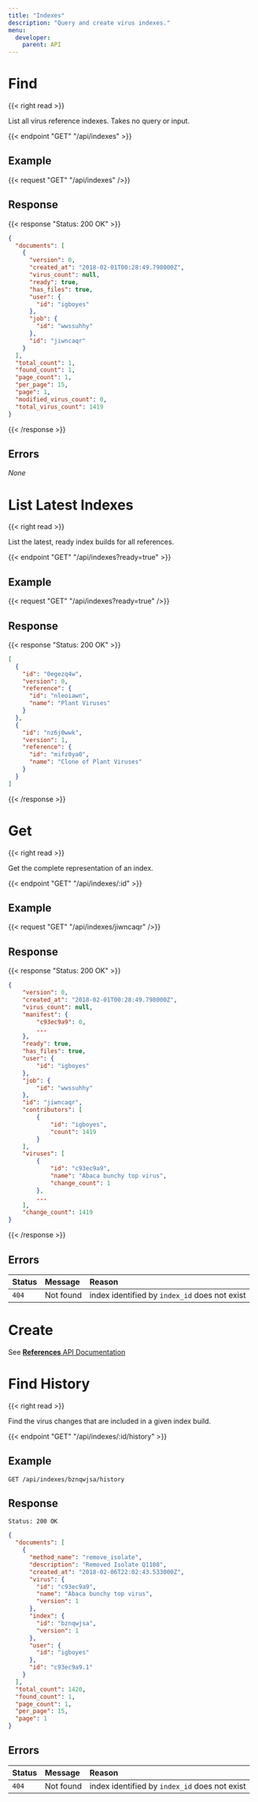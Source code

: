```yaml
---
title: "Indexes"
description: "Query and create virus indexes."
menu:
  developer:
    parent: API
---
```


# Find

{{< right read >}}

List all virus reference indexes. Takes no query or input.

{{< endpoint "GET" "/api/indexes" >}}

## Example

{{< request "GET" "/api/indexes" />}}

## Response

{{< response "Status: 200 OK" >}}

```json
{
  "documents": [
    {
      "version": 0,
      "created_at": "2018-02-01T00:28:49.798000Z",
      "virus_count": null,
      "ready": true,
      "has_files": true,
      "user": {
        "id": "igboyes"
      },
      "job": {
        "id": "wwssuhhy"
      },
      "id": "jiwncaqr"
    }
  ],
  "total_count": 1,
  "found_count": 1,
  "page_count": 1,
  "per_page": 15,
  "page": 1,
  "modified_virus_count": 0,
  "total_virus_count": 1419
}
```

{{< /response >}}

## Errors

_None_

# List Latest Indexes

{{< right read >}}

List the latest, ready index builds for all references.

{{< endpoint "GET" "/api/indexes?ready=true" >}}

## Example

{{< request "GET" "/api/indexes?ready=true" />}}

## Response

{{< response "Status: 200 OK" >}}

```json
[
  {
    "id": "0egezq4w",
    "version": 0,
    "reference": {
      "id": "nleoiawn",
      "name": "Plant Viruses"
    }
  },
  {
    "id": "nz6j0wwk",
    "version": 1,
    "reference": {
      "id": "mifz0ya0",
      "name": "Clone of Plant Viruses"
    }
  }
]
```

{{< /response >}}

# Get

{{< right read >}}

Get the complete representation of an index.

{{< endpoint "GET" "/api/indexes/:id" >}}

## Example

{{< request "GET" "/api/indexes/jiwncaqr" />}}

## Response

{{< response "Status: 200 OK" >}}

```json
{
	"version": 0,
	"created_at": "2018-02-01T00:28:49.798000Z",
	"virus_count": null,
	"manifest": {
		"c93ec9a9": 0,
        ...
	},
	"ready": true,
	"has_files": true,
	"user": {
		"id": "igboyes"
	},
	"job": {
		"id": "wwssuhhy"
	},
	"id": "jiwncaqr",
	"contributors": [
		{
			"id": "igboyes",
			"count": 1419
		}
	],
	"viruses": [
		{
			"id": "c93ec9a9",
			"name": "Abaca bunchy top virus",
			"change_count": 1
		},
        ...
	],
	"change_count": 1419
}
```

{{< /response >}}

## Errors

| Status | Message   | Reason                                        |
| :----- | :-------- | :-------------------------------------------- |
| `404`  | Not found | index identified by `index_id` does not exist |

# Create

See [**References** API Documentation](/docs/developer/api_refs/#create-index)

# Find History

{{< right read >}}

Find the virus changes that are included in a given index build.

{{< endpoint "GET" "/api/indexes/:id/history" >}}

## Example

```
GET /api/indexes/bznqwjsa/history
```

## Response

```
Status: 200 OK
```

```json
{
  "documents": [
    {
      "method_name": "remove_isolate",
      "description": "Removed Isolate Q1108",
      "created_at": "2018-02-06T22:02:43.533000Z",
      "virus": {
        "id": "c93ec9a9",
        "name": "Abaca bunchy top virus",
        "version": 1
      },
      "index": {
        "id": "bznqwjsa",
        "version": 1
      },
      "user": {
        "id": "igboyes"
      },
      "id": "c93ec9a9.1"
    }
  ],
  "total_count": 1420,
  "found_count": 1,
  "page_count": 1,
  "per_page": 15,
  "page": 1
}
```

## Errors

| Status | Message   | Reason                                        |
| :----- | :-------- | :-------------------------------------------- |
| `404`  | Not found | index identified by `index_id` does not exist |
